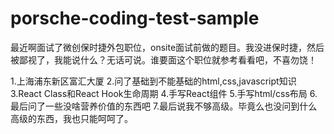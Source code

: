 # porsche-coding-test-sample
最近啊面试了微创保时捷外包职位，onsite面试前做的题目。我没进保时捷，然后被鄙视了，我能说什么？无话可说。谁要面这个职位就参考看看吧，不喜勿饶！

1.上海浦东新区富汇大厦
2.问了基础到不能基础的html,css,javascript知识
3.React Class和React Hook生命周期
4.手写React组件
5.手写html/css布局
6.最后问了一些没啥营养价值的东西吧
7.最后说我不够高级。毕竟么也没问到什么高级的东西，我也只能呵呵了。
